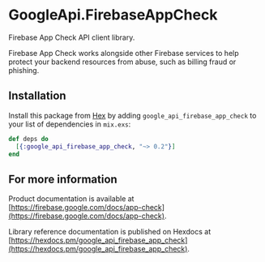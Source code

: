 # GoogleApi.FirebaseAppCheck

Firebase App Check API client library.

Firebase App Check works alongside other Firebase services to help protect your backend resources from abuse, such as billing fraud or phishing.

## Installation

Install this package from [Hex](https://hex.pm) by adding
`google_api_firebase_app_check` to your list of dependencies in `mix.exs`:

```elixir
def deps do
  [{:google_api_firebase_app_check, "~> 0.2"}]
end
```

## For more information

Product documentation is available at [https://firebase.google.com/docs/app-check](https://firebase.google.com/docs/app-check).

Library reference documentation is published on Hexdocs at
[https://hexdocs.pm/google_api_firebase_app_check](https://hexdocs.pm/google_api_firebase_app_check).

